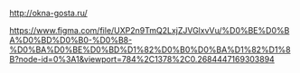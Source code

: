 http://okna-gosta.ru/   

https://www.figma.com/file/UXP2n9TmQ2LxjZJVGlxvVu/%D0%BE%D0%BA%D0%BD%D0%B0-%D0%B8-%D0%BA%D0%BE%D0%BD%D1%82%D0%B0%D0%BA%D1%82%D1%8B?node-id=0%3A1&viewport=784%2C1378%2C0.2684447169303894   